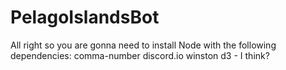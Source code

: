 # PelagoIslandsBot

All right so you are gonna need to install Node with the following dependencies:
comma-number
discord.io
winston
d3 - I think?
